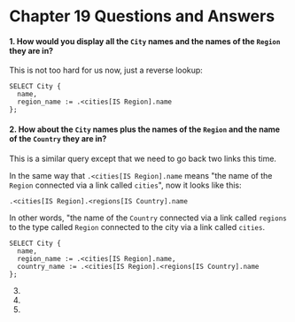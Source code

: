 # Chapter 19 Questions and Answers

#### 1. How would you display all the `City` names and the names of the `Region` they are in?

This is not too hard for us now, just a reverse lookup:

```
SELECT City {
  name,
  region_name := .<cities[IS Region].name
};
```

#### 2. How about the `City` names plus the names of the `Region` and the name of the `Country` they are in?

This is a similar query except that we need to go back two links this time.

In the same way that `.<cities[IS Region].name` means "the name of the `Region` connected via a link called `cities`", now it looks like this:

`.<cities[IS Region].<regions[IS Country].name`

In other words, "the name of the `Country` connected via a link called `regions` to the type called `Region` connected to the city via a link called `cities`.

```
SELECT City {
  name,
  region_name := .<cities[IS Region].name,
  country_name := .<cities[IS Region].<regions[IS Country].name
};
```


3.

4.

5.
